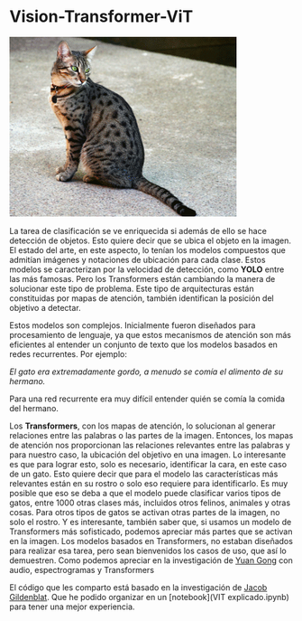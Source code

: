 # Vision-Transformer-ViT
![screen](output.gif)

La tarea de clasificación se ve enriquecida si además de ello se hace detección de objetos. Esto quiere decir que se ubica el objeto en la imagen. El estado del arte, en este aspecto, lo tenían los modelos compuestos que admitían imágenes y notaciones de ubicación para cada clase. Estos modelos se caracterizan por la velocidad de detección, como __YOLO__ entre las más famosas. Pero los Transformers están cambiando la manera de solucionar este tipo de problema. Este tipo de arquitecturas están constituidas por mapas de atención, también identifican la posición del objetivo a detectar.

Estos modelos son complejos. Inicialmente fueron diseñados para procesamiento de lenguaje, ya que estos mecanismos de atención son más eficientes al entender un conjunto de texto que los modelos basados en redes recurrentes. Por ejemplo:

*El gato era extremadamente gordo, a menudo se comía el alimento de su hermano.*

Para una red recurrente era muy difícil entender quién se comía la comida del hermano.

Los **Transformers**, con los mapas de atención, lo solucionan al generar relaciones entre las palabras o las partes de la imagen.  Entonces, los mapas de atención nos proporcionan las relaciones relevantes entre las palabras y para nuestro caso, la ubicación del objetivo en una imagen.
Lo interesante es que para lograr esto, solo es necesario, identificar la cara, en este caso de un gato. Esto quiere decir que para el modelo las características más relevantes están en su rostro o solo eso requiere para identificarlo. Es muy posible que eso se deba a que el modelo puede clasificar varios tipos de gatos, entre 1000 otras clases más, incluidos otros felinos, animales y otras cosas. Para otros tipos de gatos se activan otras partes de la imagen, no solo el rostro. Y es interesante, también saber que, si usamos un modelo de Transformers más sofisticado, podemos apreciar más partes que se activan en la imagen. Los modelos basados en Transformers, no estaban diseñados para realizar esa tarea, pero sean bienvenidos los casos de uso, que así lo demuestren. Como podemos apreciar en la investigación de [Yuan Gong](https://github.com/YuanGongND/ast) con audio, espectrogramas y Transformers

El código que les comparto está basado en la investigación de [Jacob Gildenblat](https://jacobgil.github.io/deeplearning/vision-transformer-explainability). Que he podido organizar en un [notebook](VIT explicado.ipynb) para tener una mejor experiencia. 

